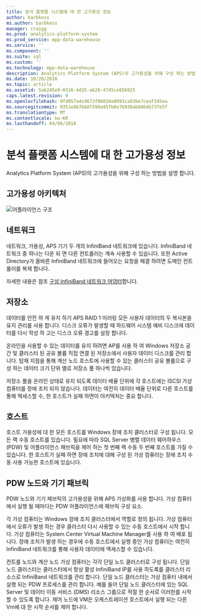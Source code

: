 ```yaml
---
title: 분석 플랫폼 시스템에 대 한 고가용성 정보
author: barbkess
ms.author: barbkess
manager: craigg
ms.prod: analytics-platform-system
ms.prod_service: mpp-data-warehouse
ms.service: ''
ms.component: ''
ms.suite: sql
ms.custom: ''
ms.technology: mpp-data-warehouse
description: Analytics Platform System (APS)의 고가용성을 위해 구성 하는 방법을 설명 합니다.
ms.date: 10/20/2016
ms.topic: article
ms.assetid: 5ab245e9-0316-4d25-a626-4745ce856925
caps.latest.revision: 9
ms.openlocfilehash: 9fd057a4cd673f06034e0093ca93be7ceaf345ea
ms.sourcegitcommit: 9351e8b7b68f599a95fb8e76930ab886db737e5f
ms.translationtype: MT
ms.contentlocale: ko-KR
ms.lasthandoff: 04/06/2018
---
```

# <a name="analytics-platform-system-high-availability"></a>분석 플랫폼 시스템에 대 한 고가용성 정보
Analytics Platform System (APS)의 고가용성을 위해 구성 하는 방법을 설명 합니다.  
  
## <a name="high-availability-architecture"></a>고가용성 아키텍처  
![어플라이언스 구조](media/appliance-architecture.png "어플라이언스 구조")  
  
## <a name="network"></a>네트워크  
네트워크, 가용성, APS 기기 두 개의 InfiniBand 네트워크에 있습니다. InfiniBand 네트워크 중 하나는 다운 되 면 다른 컨트롤러는 계속 사용할 수 있습니다. 또한 Active Directory가 올바른 InfiniBand 네트워크에 들어오는 요청을 해결 하려면 도메인 컨트롤러를 복제 합니다.  
  
자세한 내용은 참조 [구성 InfiniBand 네트워크 어댑터](configure-infiniband-network-adapters.md)합니다.  
  
## <a name="storage"></a>저장소  
데이터를 안전 하 게 유지 하기 APS RAID 1 미러링 모든 사용자 데이터의 두 복사본을 유지 관리를 사용 합니다. 디스크 오류가 발생할 때 하드웨어 시스템 예비 디스크에 데이터를 다시 작성 하 고는 디스크 오류 경고를 설정 합니다.  
  
온라인을 사용할 수 있는 데이터를 유지 하려면 AP를 사용 하 여 Windows 저장소 공간 및 클러스터 된 공유 볼륨 직접 연결 된 저장소에서 사용자 데이터 디스크를 관리 합니다. 탑재 지점을 통해 계산 노드 호스트에 사용할 수 있는 클러스터 공유 볼륨으로 구성 하는 데이터 크기 단위 별로 저장소 풀 하나씩 있습니다.  
  
저장소 풀을 온라인 상태로 유지 되도록 데이터 배율 단위에 각 호스트에는 ISCSI 가상 컴퓨터를 장애 조치 되지 않습니다. 데이터는 여전히 데이터 배율 단위로 다른 호스트를 통해 액세스할 수, 한 호스트가 실패 하면이 아키텍처는 중요 합니다.  
  
## <a name="hosts"></a>호스트  
호스트 가용성에 대 한 모든 호스트를 Windows 장애 조치 클러스터로 구성 됩니다. 모든 랙 수동 호스트를 있습니다. 필요에 따라 SQL Server 병렬 데이터 웨어하우스 (PDW) 및 어플라이언스 패브릭을 제어 하는 첫 번째 랙 수동 두 번째 호스트를 가질 수 있습니다. 한 호스트가 실패 하면 장애 조치에 대해 구성 된 가상 컴퓨터는 장애 조치 수동 사용 가능한 호스트에 있습니다.  
  
## <a name="pdw-nodes-and-appliance-fabric"></a>PDW 노드와 기기 패브릭  
PDW 노드와 기기 패브릭의 고가용성을 위해 APS 가상화를 사용 합니다. 가상 컴퓨터에서 실행 될 때마다는 PDW 어플라이언스에 패브릭 구성 요소.  
  
각 가상 컴퓨터는 Windows 장애 조치 클러스터에서 역할로 정의 됩니다. 가상 컴퓨터에서 오류가 발생 하는 경우 클러스터 다시 사용할 수 있는 수동 호스트에서 시작 합니다. 가상 컴퓨터는 System Center Virtual Machine Manager를 사용 하 여 배포 됩니다. 장애 조치가 발생 하는 경우에 수동 호스트에서 실행 중인 가상 컴퓨터는 여전히 InfiniBand 네트워크를 통해 사용자 데이터에 액세스할 수 있습니다.  
  
컨트롤 노드와 계산 노드 가상 컴퓨터는 각각 단일 노드 클러스터로 구성 됩니다. 단일 노드 클러스터는 클러스터에서 항상 활성 InfiniBand IP를 사용 하도록를 클러스터 리소스로 InfiniBand 네트워크를 관리 합니다. 단일 노드 클러스터는 가상 컴퓨터 내에서 실행 되는 PDW 프로세스를 관리 합니다. 예를 들어 단일 노드 클러스터에 있는 SQL Server 및 데이터 이동 서비스 (DMS) 리소스 그룹으로 적절 한 순서로 이러한를 시작할 수 있도록 합니다. 제어 노드에 VM은 오케스트레이션 호스트에서 실행 되는 다른 Vm에 대 한 시작 순서를 제어 합니다.  
  
